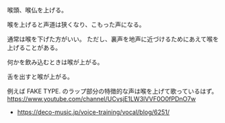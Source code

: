 喉頭、喉仏を上げる。

喉を上げると声道は狭くなり、こもった声になる。

通常は喉を下げた方がいい。
ただし、裏声を地声に近づけるためにあえて喉を上げることがある。

何かを飲み込むときは喉が上がる。

舌を出すと喉が上がる。

例えば FAKE TYPE. のラップ部分の特徴的な声は喉を上げて歌っているはず。
https://www.youtube.com/channel/UCvsjE1LW3lVVF0O0fPDnO7w

- https://deco-music.jp/voice-training/vocal/blog/6251/
